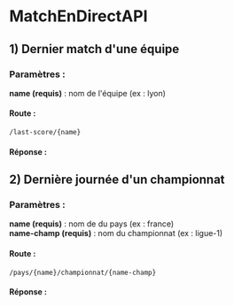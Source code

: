 # MatchEnDirectAPI

## 1) Dernier match d'une équipe

### Paramètres :

<b>name (requis)</b> : nom de l'équipe (ex : lyon)

#### Route :

```
/last-score/{name}
```

#### Réponse :


## 2) Dernière journée d'un championnat

### Paramètres :

<b>name (requis)</b> : nom de du pays (ex : france) <br>
<b>name-champ (requis)</b> : nom du championnat (ex : ligue-1)

#### Route :

```
/pays/{name}/championnat/{name-champ}
```

#### Réponse :

